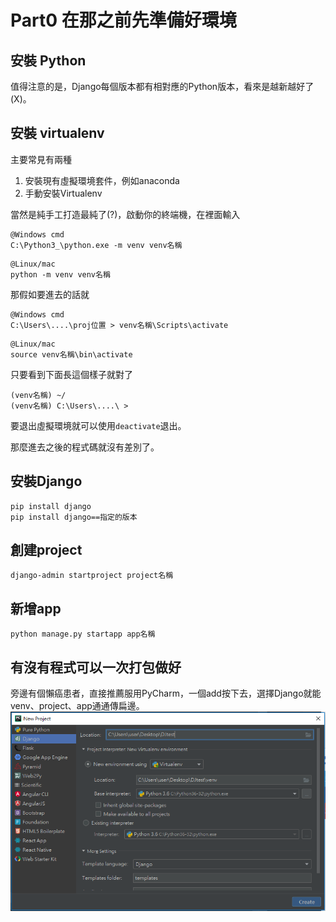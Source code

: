 # Part0 在那之前先準備好環境

## 安裝 Python

值得注意的是，Django每個版本都有相對應的Python版本，看來是越新越好了(X)。

## 安裝 virtualenv

主要常見有兩種

1. 安裝現有虛擬環境套件，例如anaconda
2. 手動安裝Virtualenv

當然是純手工打造最純了(?)，啟動你的終端機，在裡面輸入

```
@Windows cmd
C:\Python3_\python.exe -m venv venv名稱
```
```
@Linux/mac
python -m venv venv名稱
```

那假如要進去的話就
```
@Windows cmd
C:\Users\....\proj位置 > venv名稱\Scripts\activate
```
```
@Linux/mac
source venv名稱\bin\activate
```

只要看到下面長這個樣子就對了

```
(venv名稱) ~/
(venv名稱) C:\Users\....\ >
```

要退出虛擬環境就可以使用`deactivate`退出。

那麼進去之後的程式碼就沒有差別了。

## 安裝Django

```
pip install django
pip install django==指定的版本
```

## 創建project

```
django-admin startproject project名稱
```

## 新增app

```
python manage.py startapp app名稱
```

## 有沒有程式可以一次打包做好

旁邊有個懶癌患者，直接推薦服用PyCharm，一個add按下去，選擇Django就能venv、project、app通通傳扁邊。
![](img/001.png)